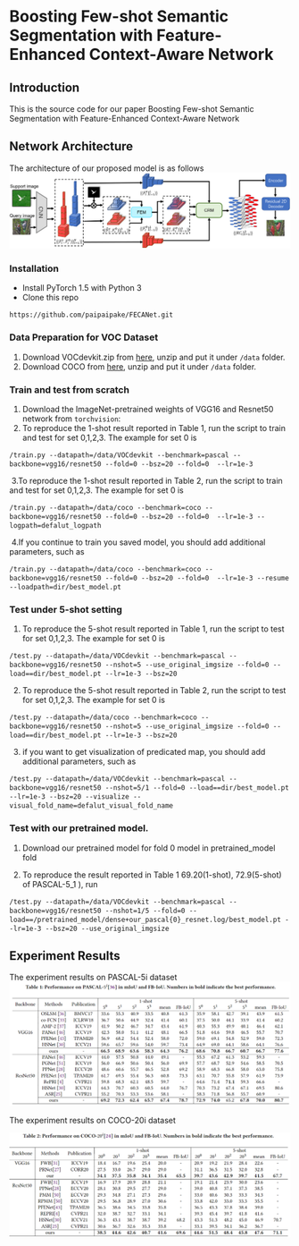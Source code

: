 # Boosting Few-shot Semantic Segmentation with Feature-Enhanced Context-Aware Network


Introduction
------------
This is the source code for our paper Boosting Few-shot Semantic Segmentation with Feature-Enhanced Context-Aware Network

Network Architecture
--------------------
The architecture of our proposed model is as follows
![network](framework.png)

### Installation
* Install PyTorch 1.5 with Python 3 
* Clone this repo
```
https://github.com/paipaipake/FECANet.git
```

### Data Preparation for VOC Dataset

1. Download VOCdevkit.zip from [here](https://smcp-sh.oss-cn-shanghai.aliyuncs.com/VOCdevkit.zip), unzip and put it under `/data` folder.
2. Download COCO from [here](https://cocodataset.org/#download), unzip and put it under `/data` folder.


### Train and test from scratch 

1. Download the ImageNet-pretrained weights of VGG16 and Resnet50 network from `torchvision`: 
2. To reproduce the 1-shot result reported in Table 1, run the script to train and test for set 0,1,2,3. The example for set 0 is 

```
/train.py --datapath=/data/VOCdevkit --benchmark=pascal --backbone=vgg16/resnet50 --fold=0 --bsz=20 --fold=0  --lr=1e-3 
```

​	3.To reproduce the 1-shot result reported in Table 2, run the script to train and test for set 0,1,2,3. The example for set 0 is 

```
/train.py --datapath=/data/coco --benchmark=coco --backbone=vgg16/resnet50 --fold=0 --bsz=20 --fold=0  --lr=1e-3 --logpath=defalut_logpath
```

​	4.If you continue to train you saved  model, you should add additional parameters, such as

```
/train.py --datapath=/data/coco --benchmark=coco --backbone=vgg16/resnet50 --fold=0 --bsz=20 --fold=0  --lr=1e-3 --resume --loadpath=dir/best_model.pt
```

### Test under 5-shot setting

1. To reproduce the 5-shot result reported in Table 1, run the script to test for set 0,1,2,3. The example for set 0 is 

```
/test.py --datapath=/data/VOCdevkit --benchmark=pascal --backbone=vgg16/resnet50 --nshot=5 --use_original_imgsize --fold=0 --load==dir/best_model.pt --lr=1e-3 --bsz=20
```

2. To reproduce the 5-shot result reported in Table 2, run the script to test for set 0,1,2,3. The example for set 0 is 

```
/test.py --datapath=/data/coco --benchmark=coco --backbone=vgg16/resnet50 --nshot=5 --use_original_imgsize --fold=0 --load==dir/best_model.pt --lr=1e-3 --bsz=20
```

3. if you want  to get visualization of predicated map, you should add additional parameters, such as

```
/test.py --datapath=/data/VOCdevkit --benchmark=pascal --backbone=vgg16/resnet50 --nshot=5/1 --fold=0 --load==dir/best_model.pt  --lr=1e-3 --bsz=20 --visualize --visual_fold_name=defalut_visual_fold_name
```

### Test with our pretrained model.

1. Download our pretrained model for fold 0 model in pretrained_model fold 

2. To reproduce the result reported in Table 1 69.20(1-shot), 72.9(5-shot) of PASCAL-5_1 ), run 
```
/test.py --datapath=/data/VOCdevkit --benchmark=pascal --backbone=vgg16/resnet50 --nshot=1/5 --fold=0 --load==/pretrained_model/dense+our_pascal{0}_resnet.log/best_model.pt --lr=1e-3 --bsz=20 --use_original_imgsize
```

Experiment Results
--------------------
The experiment results on PASCAL-5i dataset
![result_1](result_1.png)

The experiment results on COCO-20i dataset

![result_2](result_2.png)